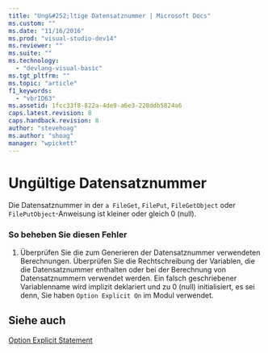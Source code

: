 ```yaml
---
title: "Ung&#252;ltige Datensatznummer | Microsoft Docs"
ms.custom: ""
ms.date: "11/16/2016"
ms.prod: "visual-studio-dev14"
ms.reviewer: ""
ms.suite: ""
ms.technology: 
  - "devlang-visual-basic"
ms.tgt_pltfrm: ""
ms.topic: "article"
f1_keywords: 
  - "vbrID63"
ms.assetid: 1fcc33f8-822a-4de9-a6e3-228ddb5824a6
caps.latest.revision: 8
caps.handback.revision: 8
author: "stevehoag"
ms.author: "shoag"
manager: "wpickett"
---
```

# Ung&#252;ltige Datensatznummer
Die Datensatznummer in der `a FileGet`, `FilePut`, `FileGetObject` oder `FilePutObject`\-Anweisung ist kleiner oder gleich 0 \(null\).  
  
### So beheben Sie diesen Fehler  
  
1.  Überprüfen Sie die zum Generieren der Datensatznummer verwendeten Berechnungen. Überprüfen Sie die Rechtschreibung der Variablen, die die Datensatznummer enthalten oder bei der Berechnung von Datensatznummern verwendet werden. Ein falsch geschriebener Variablenname wird implizit deklariert und zu 0 \(null\) initialisiert, es sei denn, Sie haben `Option Explicit On` im Modul verwendet.  
  
## Siehe auch  
 [Option Explicit Statement](../../visual-basic/language-reference/statements/option-explicit-statement.md)
